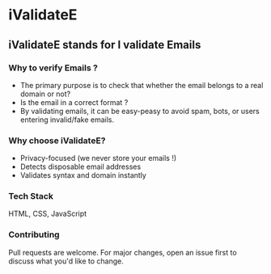 # iValidateE 
## iValidateE stands for I validate Emails

### Why to verify Emails ?
- The primary purpose is to check that whether the email belongs to a real domain or not?
- Is the email in a correct format ?
- By validating emails, it can be easy-peasy to avoid spam, bots, or users entering invalid/fake emails.

### Why choose iValidateE?
- Privacy-focused (we never store your emails !)
- Detects disposable email addresses
- Validates syntax and domain instantly

### Tech Stack
HTML, CSS, JavaScript

### Contributing
Pull requests are welcome. For major changes, open an issue first to discuss what you'd like to change.


